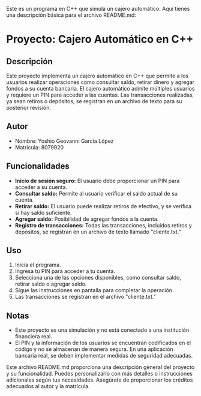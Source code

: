 Este es un programa en C++ que simula un cajero automático. Aquí tienes una descripción básica para el archivo README.md:

# Proyecto: Cajero Automático en C++

## Descripción
Este proyecto implementa un cajero automático en C++ que permite a los usuarios realizar operaciones como consultar saldo, retirar dinero y agregar fondos a su cuenta bancaria. El cajero automático admite múltiples usuarios y requiere un PIN para acceder a las cuentas. Las transacciones realizadas, ya sean retiros o depósitos, se registran en un archivo de texto para su posterior revisión.

## Autor
- Nombre: Yoshio Geovanni García López
- Matrícula: 8079920

## Funcionalidades
- **Inicio de sesión seguro:** El usuario debe proporcionar un PIN para acceder a su cuenta.
- **Consultar saldo:** Permite al usuario verificar el saldo actual de su cuenta.
- **Retirar saldo:** El usuario puede realizar retiros de efectivo, y se verifica si hay saldo suficiente.
- **Agregar saldo:** Posibilidad de agregar fondos a la cuenta.
- **Registro de transacciones:** Todas las transacciones, incluidos retiros y depósitos, se registran en un archivo de texto llamado "cliente.txt."

## Uso
1. Inicia el programa.
2. Ingresa tu PIN para acceder a tu cuenta.
3. Selecciona una de las opciones disponibles, como consultar saldo, retirar saldo o agregar saldo.
4. Sigue las instrucciones en pantalla para completar la operación.
5. Las transacciones se registran en el archivo "cliente.txt."

## Notas
- Este proyecto es una simulación y no está conectado a una institución financiera real.
- El PIN y la información de los usuarios se encuentran codificados en el código y no se almacenan de manera segura. En una aplicación bancaria real, se deben implementar medidas de seguridad adecuadas.

Este archivo README.md proporciona una descripción general del proyecto y su funcionalidad. Puedes personalizarlo con más detalles o instrucciones adicionales según tus necesidades. Asegúrate de proporcionar los créditos adecuados al autor y la matrícula.
